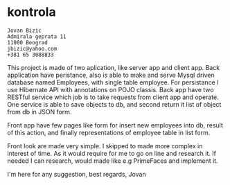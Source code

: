 # kontrola

	Jovan Bizic 
	Admirala geprata 11 
	11000 Beograd 
	jbizic@yahoo.com 
	+381 65 3088833

This project is made of two aplication, like server app and client app. 
Back application have peristance, also is able to make and serve Mysql driven database named Employees, 
with single table employee. For persistance I use Hibernate API with annotations on POJO classis.
Back app have two RESTful service which job is to take requests from client app and operate.
One service is able to save objects to db, and second return it list of object from db in JSON form.

Front app have few pages like form for insert new employees into db, result of this action, and finally 
representations of employee table in list form. 

Front look are made very simple. I skipped to made more complex in interest of time. As it would require for 
me to go on line and research it. If needed I can research, would made like e.g PrimeFaces and implement it. 


I'm here for any suggestion,
best regards,
Jovan
